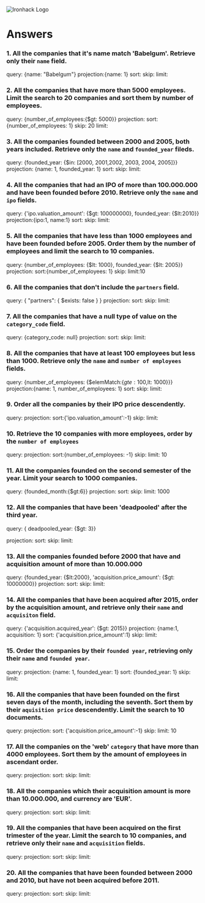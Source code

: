 ![Ironhack Logo](https://i.imgur.com/1QgrNNw.png)

# Answers

### 1. All the companies that it's name match 'Babelgum'. Retrieve only their `name` field.
query: {name: "Babelgum"}
projection:{name: 1}
sort:
skip:
limit: 

### 2. All the companies that have more than 5000 employees. Limit the search to 20 companies and sort them by **number of employees**.

query: {number_of_employees:{$gt: 5000}}
projection:
sort:{number_of_employees: 1}
skip: 20
limit: 

### 3. All the companies founded between 2000 and 2005, both years included. Retrieve only the `name` and `founded_year` fileds.

query: {founded_year: {$in: [2000, 2001,2002, 2003, 2004, 2005]}}
projection: {name: 1, founded_year: 1}
sort:
skip:
limit: 

### 4. All the companies that had an IPO of more than 100.000.000 and have been founded before 2010. Retrieve only the `name` and `ipo` fields.

query: {'ipo.valuation_amount': {$gt: 100000000}, founded_year: {$lt:2010}}
projection:{ipo:1, name:1}
sort:
skip:
limit: 

### 5. All the companies that have less than 1000 employees and have been founded before 2005. Order them by the number of employees and limit the search to 10 companies.
query: {number_of_employees: {$lt: 1000}, founded_year: {$lt: 2005}}
projection:
sort:{number_of_employees: 1}
skip:
limit:10 
### 6. All the companies that don't include the `partners` field.
query: { "partners": { $exists: false } }
projection:
sort:
skip:
limit: 
### 7. All the companies that have a null type of value on the `category_code` field.
query: {category_code: null}
projection:
sort:
skip:
limit: 
### 8. All the companies that have at least 100 employees but less than 1000. Retrieve only the `name` and `number of employees` fields.
query: {number_of_employees: {$elemMatch:{$gte: 100,$lt: 1000}}}
projection:{name: 1, number_of_employees: 1}
sort:
skip:
limit: 
### 9. Order all the companies by their IPO price descendently.
query: 
projection:
sort:{'ipo.valuation_amount':-1}
skip:
limit: 
### 10. Retrieve the 10 companies with more employees, order by the `number of employees`
query: 
projection:
sort:{number_of_employees: -1}
skip:
limit: 10
### 11. All the companies founded on the second semester of the year. Limit your search to 1000 companies.
query: {founded_month:{$gt:6}}
projection:
sort:
skip:
limit: 1000
### 12. All the companies that have been 'deadpooled' after the third year.

query: { deadpooled_year: {$gt: 3}}

<!--
Les données sont sous deux formats différents, l'année où l'entreprise a été deadpooled (?), ou bien le nombre d'année apres la création, donc j'ai essayé des trucs, je sais pas si la syntaxe est correste, mais de toute façon apparemment on peut pas faire ça sur compass
 {
     $or:[ {
         $project: { 
                  difference: {$subtract:["deadpooled_year", "founded_year"]}
                }
    },
    { $match: { difference: { $gt: 3 }
              }
    },
       {
         deadpooled_year: {$gt: 3}
       }
 } ] 
}  -->

projection:
sort:
skip:
limit: 
### 13. All the companies founded before 2000 that have and acquisition amount of more than 10.000.000
query: {founded_year: {$lt:2000}, 'acquisition.price_amount': {$gt: 10000000}}
projection:
sort:
skip:
limit: 
### 14. All the companies that have been acquired after 2015, order by the acquisition amount, and retrieve only their `name` and `acquisiton` field.
query: {'acquisition.acquired_year': {$gt: 2015}}
projection: {name:1, acquisition: 1}
sort: {'acquisition.price_amount':1}
skip:
limit: 
### 15. Order the companies by their `founded year`, retrieving only their `name` and `founded year`.
query: 
projection: {name: 1, founded_year: 1}
sort: {founded_year: 1}
skip:
limit: 
### 16. All the companies that have been founded on the first seven days of the month, including the seventh. Sort them by their `aquisition price` descendently. Limit the search to 10 documents.
query: 
projection:
sort: {'acquisition.price_amount':-1}
skip:
limit: 10 
### 17. All the companies on the 'web' `category` that have more than 4000 employees. Sort them by the amount of employees in ascendant order.
query: 
projection:
sort:
skip:
limit: 
### 18. All the companies which their acquisition amount is more than 10.000.000, and currency are 'EUR'.
query: 
projection:
sort:
skip:
limit: 
### 19. All the companies that have been acquired on the first trimester of the year. Limit the search to 10 companies, and retrieve only their `name` and `acquisition` fields.
query: 
projection:
sort:
skip:
limit: 
### 20. All the companies that have been founded between 2000 and 2010, but have not been acquired before 2011.
query: 
projection:
sort:
skip:
limit: 